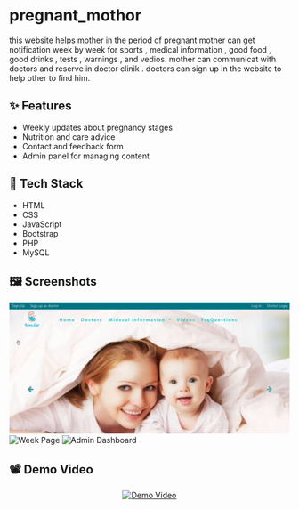 # pregnant_mothor
this website helps mother in the period of pregnant 
mother can get notification week by week for sports , medical information , good food , good drinks , tests , warnings , and vedios.
mother can communicat with doctors and reserve in doctor clinik .
doctors can sign up in the website to help other to find him. 

## ✨ Features
- Weekly updates about pregnancy stages
- Nutrition and care advice
- Contact and feedback form
- Admin panel for managing content

## 🧰 Tech Stack
- HTML
- CSS
- JavaScript
- Bootstrap
- PHP
- MySQL

## 🖼️ Screenshots
![Home Page](https://raw.githubusercontent.com/Ahmed2020Ebrahim/my_portfolio/refs/heads/master/assets/assets/projects/pregnant_mom/1.jpg)
![Week Page](assets/assets/projects/pregnant_mom/2.PNG)
![Admin Dashboard](assets/assets/projects/pregnant_mom/3.PNG)

## 📽️ Demo Video

<p align="center">
  <a href="https://drive.google.com/file/d/VIDEO_ID/view" target="_blank">
    <img src="https://img.youtube.com/vi/YOUTUBE_THUMBNAIL_PLACEHOLDER/0.jpg" alt="Demo Video" width="500"/>
  </a>
</p>
